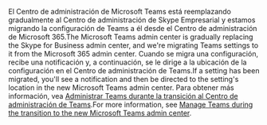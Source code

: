 <span data-ttu-id="9b630-101">El Centro de administración de Microsoft Teams está reemplazando gradualmente al Centro de administración de Skype Empresarial y estamos migrando la configuración de Teams a él desde el Centro de administración de Microsoft 365.</span><span class="sxs-lookup"><span data-stu-id="9b630-101">The Microsoft Teams admin center is gradually replacing the Skype for Business admin center, and we're migrating Teams settings to it from the Microsoft 365 admin center.</span></span> <span data-ttu-id="9b630-102">Cuando se migra una configuración, recibe una notificación y, a continuación, se le dirige a la ubicación de la configuración en el Centro de administración de Teams.</span><span class="sxs-lookup"><span data-stu-id="9b630-102">If a setting has been migrated, you'll see a notification and then be directed to the setting's location in the new Microsoft Teams admin center.</span></span> <span data-ttu-id="9b630-103">Para obtener más información, vea [Administrar Teams durante la transición al Centro de administración de Teams](../manage-teams-skypeforbusiness-admin-center.md).</span><span class="sxs-lookup"><span data-stu-id="9b630-103">For more information, see [Manage Teams during the transition to the new Microsoft Teams admin center](../manage-teams-skypeforbusiness-admin-center.md).</span></span>
